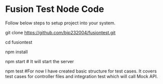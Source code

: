 # Fusion Test Node Code

Follow below steps to setup project into your system.

git clone https://github.com/bjp232004/fusiontest.git

cd fusiontest

npm install

npm start # It will start the server

npm test #For now I have created basic structure for test cases. It covers test cases for controller files and integration test which will call Mock API.

